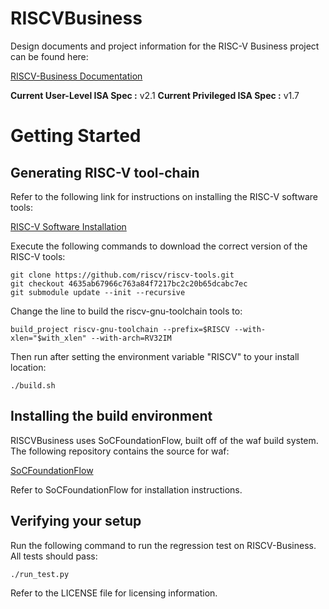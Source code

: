 # RISCVBusiness
Design documents and project information for the RISC-V Business project can be found here:

[RISCV-Business Documentation](https://wiki.itap.purdue.edu/display/RISC/RISCV-Business)

**Current User-Level ISA Spec :** v2.1
**Current Privileged ISA Spec :** v1.7

# Getting Started

## Generating RISC-V tool-chain

Refer to the following link for instructions on installing the RISC-V software tools:

[RISC-V Software Installation](https://riscv.org/software-tools/)

Execute the following commands to download the correct version of the RISC-V tools:

~~~
git clone https://github.com/riscv/riscv-tools.git
git checkout 4635ab67966c763a84f7217bc2c20b65dcabc7ec
git submodule update --init --recursive
~~~

Change the line to build the riscv-gnu-toolchain tools to:

~~~
build_project riscv-gnu-toolchain --prefix=$RISCV --with-xlen="$with_xlen" --with-arch=RV32IM
~~~

Then run after setting the environment variable "RISCV" to your install location:

~~~
./build.sh
~~~

## Installing the build environment

RISCVBusiness uses SoCFoundationFlow, built off of the waf build system.  The following repository contains the source for waf:

[SoCFoundationFlow](https://github.com/mattaw/SoCFoundationFlow)

Refer to SoCFoundationFlow for installation instructions.

## Verifying your setup

Run the following command to run the regression test on RISCV-Business.  All tests should pass:

~~~
./run_test.py
~~~

Refer to the LICENSE file for licensing information.
